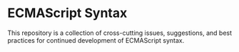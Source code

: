# ECMAScript Syntax
This repository is a collection of cross-cutting issues, suggestions, and best practices for continued development of ECMAScript syntax.
